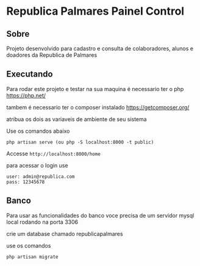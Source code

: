 # Republica Palmares Painel Control

## Sobre
Projeto desenvolvido para cadastro e consulta de colaboradores, alunos e doadores da Republica de Palmares


## Executando

Para rodar este projeto e testar na sua maquina é necessario ter o php https://php.net/

tambem é necessario ter o composer instalado https://getcomposer.org/

atribua os dois as variaveis de ambiente de seu sistema 
 
Use os comandos abaixo

    php artisan serve (ou php -S localhost:8000 -t public)

Accesse `http://localhost:8000/home`

para acessar o login use 

    user: admin@republica.com
    pass: 12345678

## Banco 

Para usar as funcionalidades do banco voce precisa de um servidor mysql local rodando na porta 3306

crie um database chamado republicapalmares
    
use os comandos 

    php artisan migrate 
